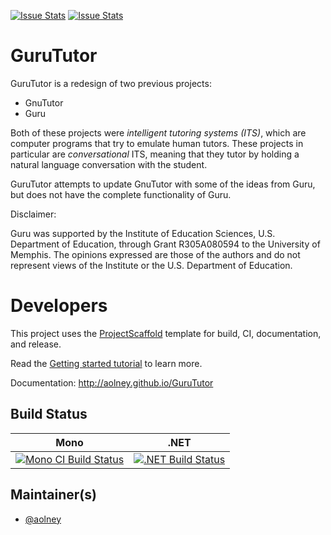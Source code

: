 [![Issue Stats](http://issuestats.com/github/aolney/GuruTutor/badge/issue)](http://issuestats.com/github/aolney/GuruTutor)
[![Issue Stats](http://issuestats.com/github/aolney/GuruTutor/badge/pr)](http://issuestats.com/github/aolney/GuruTutor)

# GuruTutor

GuruTutor is a redesign of two previous projects:

* GnuTutor
* Guru

Both of these projects were *intelligent tutoring systems (ITS)*, which are computer programs that try to emulate human tutors. These projects in particular are *conversational* ITS, meaning that they tutor by holding a natural language conversation with the student.

GuruTutor attempts to update GnuTutor with some of the ideas from Guru, but does not have the complete functionality of Guru.

Disclaimer:

Guru was supported by the Institute of Education Sciences, U.S. Department of Education, through Grant R305A080594 to the University of Memphis. The opinions expressed are those of the authors and do not represent views of the Institute or the U.S. Department of Education.

# Developers

This project uses the [ProjectScaffold](http://fsprojects.github.io/ProjectScaffold/) template for build, CI, documentation, and release.

Read the [Getting started tutorial](http://fsprojects.github.io/ProjectScaffold/index.html#Getting-started) to learn more.

Documentation: http://aolney.github.io/GuruTutor


## Build Status

Mono | .NET
---- | ----
[![Mono CI Build Status](https://img.shields.io/travis/aolney/GuruTutor/master.svg)](https://travis-ci.org/aolney/GuruTutor) | [![.NET Build Status](https://img.shields.io/appveyor/ci/aolney/GuruTutor/master.svg)](https://ci.appveyor.com/project/aolney/GuruTutor)

## Maintainer(s)

- [@aolney](https://github.com/aolney)


